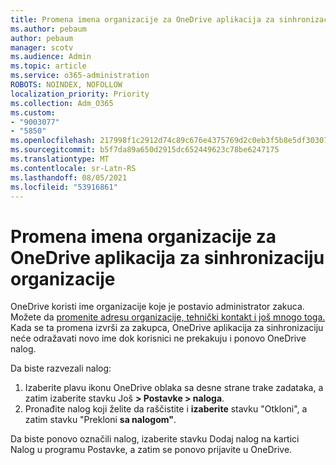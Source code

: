```yaml
---
title: Promena imena organizacije za OneDrive aplikacija za sinhronizaciju organizacije
ms.author: pebaum
author: pebaum
manager: scotv
ms.audience: Admin
ms.topic: article
ms.service: o365-administration
ROBOTS: NOINDEX, NOFOLLOW
localization_priority: Priority
ms.collection: Adm_O365
ms.custom:
- "9003077"
- "5850"
ms.openlocfilehash: 217998f1c2912d74c89c676e4375769d2c0eb3f5b8e5df303071bc3c51ef74d5
ms.sourcegitcommit: b5f7da89a650d2915dc652449623c78be6247175
ms.translationtype: MT
ms.contentlocale: sr-Latn-RS
ms.lasthandoff: 08/05/2021
ms.locfileid: "53916861"
---
```

# <a name="change-the-organization-name-for-the-onedrive-sync-client"></a>Promena imena organizacije za OneDrive aplikacija za sinhronizaciju organizacije

OneDrive koristi ime organizacije koje je postavio administrator zakuca.  Možete da [promenite adresu organizacije, tehnički kontakt i još mnogo toga.](https://docs.microsoft.com/microsoft-365/admin/manage/change-address-contact-and-more) Kada se ta promena izvrši za zakupca, OneDrive aplikacija za sinhronizaciju neće odražavati novo ime dok korisnici ne prekakuju i ponovo OneDrive nalog.

Da biste razvezali nalog:

1. Izaberite plavu ikonu OneDrive oblaka sa desne strane trake zadataka, a zatim izaberite stavku Još **> Postavke > naloga**.
2. Pronađite nalog koji želite da raščistite i  **izaberite** stavku "Otkloni", a zatim stavku "Prekloni  **sa nalogom"**.

Da biste ponovo označili nalog,  izaberite stavku Dodaj nalog na kartici Nalog u programu Postavke, a zatim se ponovo prijavite u OneDrive. 